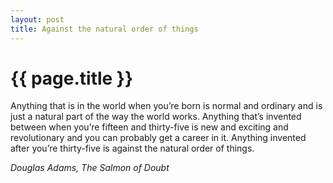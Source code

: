 ```yaml
---
layout: post
title: Against the natural order of things
---
```

# {{ page.title }}

Anything that is in the world when you’re born is normal and ordinary and is just a natural part of the way the world works. Anything that’s invented between when you’re fifteen and thirty-five is new and exciting and revolutionary and you can probably get a career in it. Anything invented after you’re thirty-five is against the natural order of things.

_Douglas Adams, The Salmon of Doubt_
